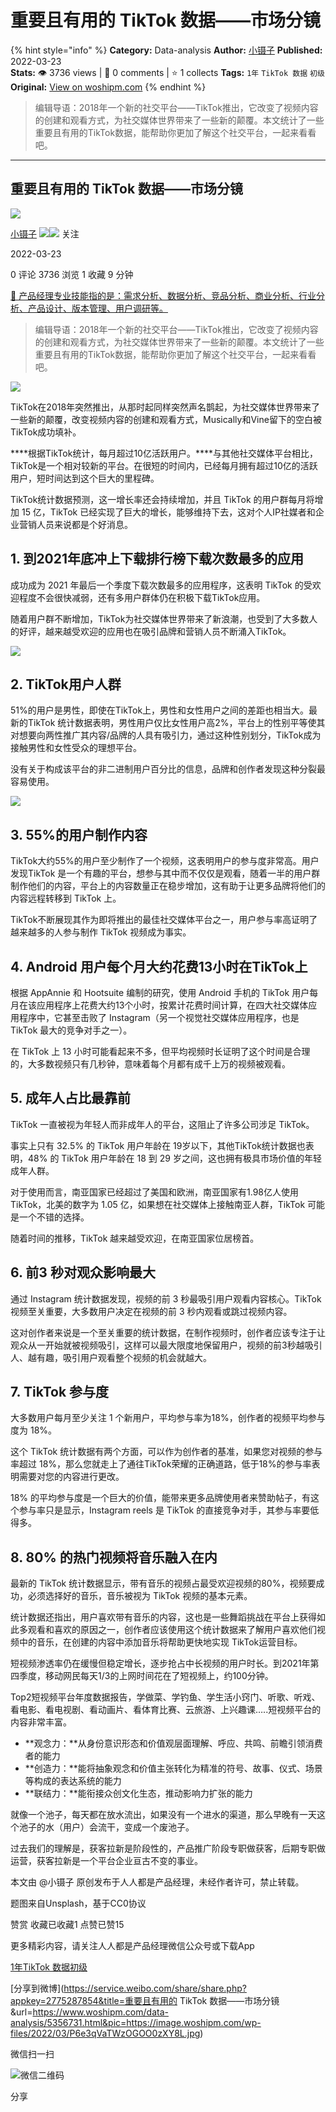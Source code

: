 # 重要且有用的 TikTok 数据——市场分镜
{% hint style="info" %}
**Category:** Data-analysis
**Author:** [小镊子](https://www.woshipm.com/u/1244375)
**Published:** 2022-03-23  
**Stats:** 👁️ 3736 views | 💬 0 comments | ⭐ 1 collects
**Tags:** `1年` `TikTok 数据` `初级`
**Original:** [View on woshipm.com](https://www.woshipm.com/data-analysis/5356731.html)
{% endhint %}
> 编辑导语：2018年一个新的社交平台——TikTok推出，它改变了视频内容的创建和观看方式，为社交媒体世界带来了一些新的颠覆。本文统计了一些重要且有用的TikTok数据，能帮助你更加了解这个社交平台，一起来看看吧。

---

## 重要且有用的 TikTok 数据——市场分镜

[![](https://image.woshipm.com/wp-files/2022/05/qVB4S1HZS79bsse4hc45.jpg!/both/72x72)](https://www.woshipm.com/u/1244375)

[小镊子](https://www.woshipm.com/u/1244375) ![](https://static.woshipm.com/tag/1121_1@2x.png)![](https://static.woshipm.com/tag/2104_1@2x.png) 关注

2022-03-23

0 评论 3736 浏览 1 收藏 9 分钟

[🔗 产品经理专业技能指的是：需求分析、数据分析、竞品分析、商业分析、行业分析、产品设计、版本管理、用户调研等。](https://ke.qidianla.com/courses/90pm)

> 编辑导语：2018年一个新的社交平台——TikTok推出，它改变了视频内容的创建和观看方式，为社交媒体世界带来了一些新的颠覆。本文统计了一些重要且有用的TikTok数据，能帮助你更加了解这个社交平台，一起来看看吧。

![](https://image.woshipm.com/wp-files/2022/03/P6e3qVaTWzOGOO0zXY8L.jpg)

TikTok在2018年突然推出，从那时起同样突然声名鹊起，为社交媒体世界带来了一些新的颠覆，改变视频内容的创建和观看方式，Musically和Vine留下的空白被TikTok成功填补。

****根据TikTok统计，每月超过10亿活跃用户。****与其他社交媒体平台相比，TikTok是一个相对较新的平台。在很短的时间内，已经每月拥有超过10亿的活跃用户，短时间达到这个巨大的里程碑。

TikTok统计数据预测，这一增长率还会持续增加，并且 TikTok 的用户群每月将增加 15 亿，TikTok 已经实现了巨大的增长，能够维持下去，这对个人IP社媒者和企业营销人员来说都是个好消息。

## 1\. 到2021年底冲上下载排行榜下载次数最多的应用

成功成为 2021 年最后一个季度下载次数最多的应用程序，这表明 TikTok 的受欢迎程度不会很快减弱，还有多用户群体仍在积极下载TikTok应用。

随着用户群不断增加，TikTok为社交媒体世界带来了新浪潮，也受到了大多数人的好评，越来越受欢迎的应用也在吸引品牌和营销人员不断涌入TikTok。

![](https://image.woshipm.com/wp-files/2022/03/hQYsngFSM36LmCTMZXdk.jpg)

## 2\. TikTok用户人群

51%的用户是男性，即使在TikTok上，男性和女性用户之间的差距也相当大。最新的TikTok 统计数据表明，男性用户仅比女性用户高2%，平台上的性别平等使其对想要向两性推广其内容/品牌的人具有吸引力，通过这种性别划分，TikTok成为接触男性和女性受众的理想平台。

没有关于构成该平台的非二进制用户百分比的信息，品牌和创作者发现这种分裂最容易使用。

![](https://image.woshipm.com/wp-files/2022/03/byft2x4Q5mndBdT3Chc5.jpg)

## 3\. 55%的用户制作内容

TikTok大约55%的用户至少制作了一个视频，这表明用户的参与度非常高。用户发现TikTok 是一个有趣的平台，想参与其中而不仅仅是观看，随着一半的用户群制作他们的内容，平台上的内容数量正在稳步增加，这有助于让更多品牌将他们的内容远程转移到 TikTok 上。

TikTok不断展现其作为即将推出的最佳社交媒体平台之一，用户参与率高证明了越来越多的人参与制作 TikTok 视频成为事实。

## 4\. Android 用户每个月大约花费13小时在TikTok上

根据 AppAnnie 和 Hootsuite 编制的研究，使用 Android 手机的 TikTok 用户每月在该应用程序上花费大约13个小时，按累计花费时间计算，在四大社交媒体应用程序中，它甚至击败了 Instagram（另一个视觉社交媒体应用程序，也是 TikTok 最大的竞争对手之一）。

在 TikTok 上 13 小时可能看起来不多，但平均视频时长证明了这个时间是合理的，大多数视频只有几秒钟，意味着每个月都有成千上万的视频被观看。

## 5\. 成年人占比最靠前

TikTok 一直被视为年轻人而非成年人的平台，这阻止了许多公司涉足 TikTok。

事实上只有 32.5% 的 TikTok 用户年龄在 19岁以下，其他TikTok统计数据也表明，48% 的 TikTok 用户年龄在 18 到 29 岁之间，这也拥有极具市场价值的年轻成年人群。

对于使用而言，南亚国家已经超过了美国和欧洲，南亚国家有1.98亿人使用TikTok，北美的数字为 1.05 亿，如果想在社交媒体上接触南亚人群，TikTok 可能是一个不错的选择。

随着时间的推移，TikTok 越来越受欢迎，在南亚国家位居榜首。

## 6\. 前3 秒对观众影响最大

通过 Instagram 统计数据发现，视频的前 3 秒最吸引用户观看内容核心。TikTok 视频至关重要，大多数用户决定在视频的前 3 秒内观看或跳过视频内容。

这对创作者来说是一个至关重要的统计数据，在制作视频时，创作者应该专注于让观众从一开始就被视频吸引，这样可以最大限度地保留用户，视频的前3秒越吸引人、越有趣，吸引用户观看整个视频的机会就越大。

## 7\. TikTok 参与度

大多数用户每月至少关注 1 个新用户，平均参与率为18%，创作者的视频平均参与度为 18%。

这个 TikTok 统计数据有两个方面，可以作为创作者的基准，如果您对视频的参与率超过 18%，那么您就走上了通往TikTok荣耀的正确道路，低于18%的参与率表明需要对您的内容进行更改。

18% 的平均参与度是一个巨大的价值，能带来更多品牌使用者来赞助帖子，有这个参与率只是显示，Instagram reels 是 TikTok 的直接竞争对手，其参与率要低得多。

## 8\. 80% 的热门视频将音乐融入在内

最新的 TikTok 统计数据显示，带有音乐的视频占最受欢迎视频的80%，视频要成功，必须选择好的音乐，音乐被视为 TikTok 视频的基本元素。

统计数据还指出，用户喜欢带有音乐的内容，这也是一些舞蹈挑战在平台上获得如此多观看和喜欢的原因之一，创作者应该使用这个统计数据来了解用户喜欢他们视频中的音乐，在创建的内容中添加音乐将帮助更快地实现 TikTok运营目标。

短视频渗透率仍在缓慢但稳定增长，逐步抢占中长视频的用户时长。到2021年第四季度，移动网民每天1/3的上网时间花在了短视频上，约100分钟。

Top2短视频平台年度数据报告，学做菜、学钓鱼、学生活小窍门、听歌、听戏、看电影、看电视剧、看动画片、看体育比赛、云旅游、上兴趣课…..短视频平台的内容非常丰富。

*   **观念力：**从身份意识形态和价值观层面理解、呼应、共鸣、前瞻引领消费者的能力
*   **创造力：**能将抽象观念和价值主张转化为精准的符号、故事、仪式、场景等构成的表达系统的能力
*   **联结力：**能衔接众创文化生态，推动影响力扩张的能力

就像一个池子，每天都在放水流出，如果没有一个进水的渠道，那么早晚有一天这个池子的水（用户）会流干，变成一个废池子。

过去我们的理解是，获客拉新是阶段性的，产品推广阶段专职做获客，后期专职做运营，获客拉新是一个平台企业亘古不变的事业。

本文由 @小镊子 原创发布于人人都是产品经理，未经作者许可，禁止转载。

题图来自Unsplash，基于CC0协议

赞赏 收藏已收藏1 点赞已赞15

更多精彩内容，请关注人人都是产品经理微信公众号或下载App

[1年](https://www.woshipm.com/tag/1%e5%b9%b4)[TikTok 数据](https://www.woshipm.com/tag/tiktok-%e6%95%b0%e6%8d%ae)[初级](https://www.woshipm.com/tag/%e5%88%9d%e7%ba%a7)

[分享到微博](https://service.weibo.com/share/share.php?appkey=2775287854&title=重要且有用的 TikTok 数据——市场分镜&url=https://www.woshipm.com/data-analysis/5356731.html&pic=https://image.woshipm.com/wp-files/2022/03/P6e3qVaTWzOGOO0zXY8L.jpg)

微信扫一扫

![微信二维码](https://api.pwmqr.com/qrcode/create/?url=https://www.woshipm.com/data-analysis/5356731.html)

分享